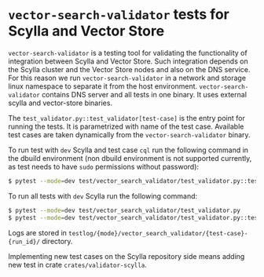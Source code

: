 # `vector-search-validator` tests for Scylla and Vector Store

`vector-search-validator` is a testing tool for validating the functionality of
integration between Scylla and Vector Store. Such integration depends on the
Scylla cluster and the Vector Store nodes and also on the DNS service. For this
reason we run `vector-search-validator` in a network and storage linux
namespace to separate it from the host environment. `vector-search-validator`
contains DNS server and all tests in one binary. It uses external scylla and
vector-store binaries.

The `test_validator.py::test_validator[test-case]` is the entry point for
running the tests. It is parametrized with name of the test case.  Available
test cases are taken dynamically from the `vector-search-validator` binary.

To run test with `dev` Scylla and test case `cql` run the following command in
the dbuild environment (non dbuild environment is not supported currently, as
test needs to have `sudo` permissions without password):

```bash
$ pytest --mode=dev test/vector_search_validator/test_validator.py::test_validator[cql]
```

To run all tests with `dev` Scylla run the following command:

```bash
$ pytest --mode=dev test/vector_search_validator/test_validator.py
$ pytest --mode=dev test/vector_search_validator/test_validator.py::test_validator
```

Logs are stored in
`testlog/{mode}/vector_search_validator/{test-case}-{run_id}/` directory.

Implementing new test cases on the Scylla repository side means adding new test
in crate `crates/validator-scylla`.

